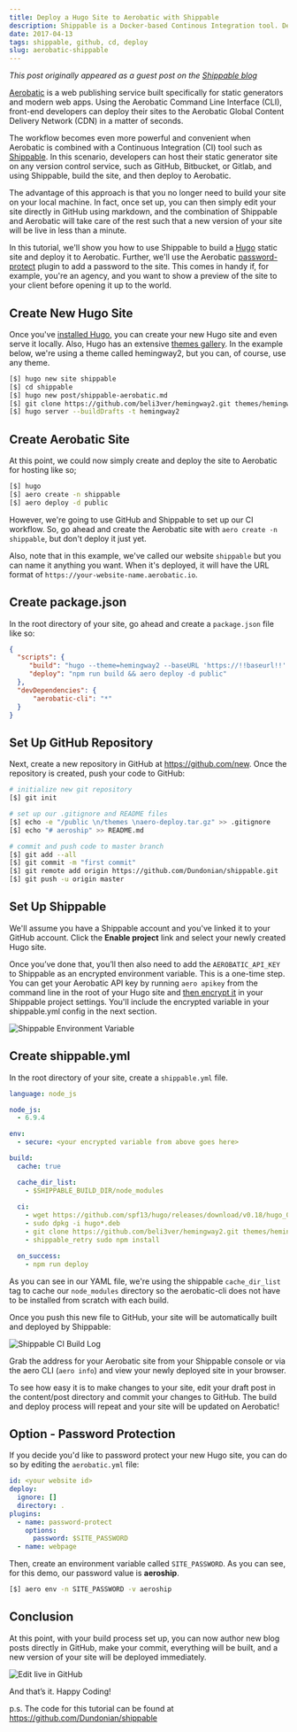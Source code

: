 ```yaml
---
title: Deploy a Hugo Site to Aerobatic with Shippable
description: Shippable is a Docker-based Continous Integration tool. Deploying to Aerobatic with Shippable is simple and powerful.
date: 2017-04-13
tags: shippable, github, cd, deploy
slug: aerobatic-shippable
---
```


*This post originally appeared as a guest post on the [Shippable blog](http://blog.shippable.com/deploy-a-hugo-site-to-aerobatic-with-shippable)* 

[Aerobatic](https://www.aerobatic.com/) is a web publishing service built specifically for static generators and modern web apps. Using the Aerobatic Command Line Interface (CLI), front-end developers can deploy their sites to the Aerobatic Global Content Delivery Network (CDN) in a matter of seconds.

The workflow becomes even more powerful and convenient when Aerobatic is combined with a Continuous Integration (CI) tool such as [Shippable](https://www.shippable.com). In this scenario, developers can host their static generator site on any version control service, such as GitHub, Bitbucket, or Gitlab, and using Shippable, build the site, and then deploy to Aerobatic.

The advantage of this approach is that you no longer need to build your site on your local machine. In fact, once set up, you can then simply edit your site directly in GitHub using markdown, and the combination of Shippable and Aerobatic will take care of the rest such that a new version of your site will be live in less than a minute.

In this tutorial, we'll show you how to use Shippable to build a [Hugo](https://gohugo.io/) static site and deploy it to Aerobatic. Further, we'll use the Aerobatic [password-protect](https://www.aerobatic.com/docs/plugins/password-protect/) plugin to add a password to the site. This comes in handy if, for example, you're an agency, and you want to show a preview of the site to your client before opening it up to the world.

## Create New Hugo Site

Once you've [installed Hugo](https://gohugo.io/overview/quickstart/), you can create your new Hugo site and even serve it locally. Also, Hugo has an extensive [themes gallery](http://themes.gohugo.io/). In the example below, we're using a theme called hemingway2, but you can, of course, use any theme.

~~~bash
[$] hugo new site shippable
[$] cd shippable
[$] hugo new post/shippable-aerobatic.md
[$] git clone https://github.com/beli3ver/hemingway2.git themes/hemingway2
[$] hugo server --buildDrafts -t hemingway2
~~~

## Create Aerobatic Site

At this point, we could now simply create and deploy the site to Aerobatic for hosting like so;

~~~bash
[$] hugo
[$] aero create -n shippable
[$] aero deploy -d public
~~~

However, we're going to use GitHub and Shippable to set up our CI workflow. So, go ahead and create the Aerobatic site with `aero create -n shippable`, but don't deploy it just yet. 

Also, note that in this example, we've called our website `shippable` but you can name it anything you want. When it's deployed, it will have the URL format of `https://your-website-name.aerobatic.io`.

## Create package.json

In the root directory of your site, go ahead and create a `package.json` file like so:

~~~json
{
  "scripts": {
     "build": "hugo --theme=hemingway2 --baseURL 'https://!!baseurl!!' --buildDrafts",
     "deploy": "npm run build && aero deploy -d public"
  },
  "devDependencies": {
      "aerobatic-cli": "*"
  }
}
~~~


## Set Up GitHub Repository

Next, create a new repository in GitHub at https://github.com/new. Once the repository is created, push your code to GitHub:

~~~bash
# initialize new git repository
[$] git init

# set up our .gitignore and README files
[$] echo -e "/public \n/themes \naero-deploy.tar.gz" >> .gitignore
[$] echo "# aeroship" >> README.md

# commit and push code to master branch
[$] git add --all
[$] git commit -m "first commit"
[$] git remote add origin https://github.com/Dundonian/shippable.git
[$] git push -u origin master
~~~

## Set Up Shippable

We'll assume you have a Shippable account and you've linked it to your GitHub account. Click the **Enable project** link and select your newly created Hugo site.

Once you’ve done that, you’ll then also need to add the `AEROBATIC_API_KEY` to Shippable as an encrypted environment variable. This is a one-time step. You can get your Aerobatic API key by running `aero apikey` from the command line in the root of your Hugo site and [then encrypt it](http://docs.shippable.com/ci/advancedOptions/environmentVariables/#secure-variables) in your Shippable project settings. You'll include the encrypted variable in your shippable.yml config in the next section.

<img class="screenshot" src="/img/shippable/env-var.png" alt="Shippable Environment Variable">


## Create shippable.yml

In the root directory of your site, create a `shippable.yml` file.

~~~yaml
language: node_js

node_js:
  - 6.9.4

env:
  - secure: <your encrypted variable from above goes here>

build:
  cache: true

  cache_dir_list:
    - $SHIPPABLE_BUILD_DIR/node_modules
    
  ci:
    - wget https://github.com/spf13/hugo/releases/download/v0.18/hugo_0.18-64bit.deb
    - sudo dpkg -i hugo*.deb
    - git clone https://github.com/beli3ver/hemingway2.git themes/hemingway2
    - shippable_retry sudo npm install

  on_success:
    - npm run deploy
~~~

As you can see in our YAML file, we're using the shippable `cache_dir_list` tag to cache our `node_modules` directory so the aerobatic-cli does not have to be installed from scratch with each build.

Once you push this new file to GitHub, your site will be automatically built and deployed by Shippable:

<img class="screenshot" src="/img/shippable/site-live.png" alt="Shippable CI Build Log">


Grab the address for your Aerobatic site from your Shippable console or via the aero CLI (`aero info`) and view your newly deployed site in your browser.

To see how easy it is to make changes to your site, edit your draft post in the content/post directory and commit your changes to GitHub. The build and deploy process will repeat and your site will be updated on Aerobatic!


## Option - Password Protection

If you decide you'd like to password protect your new Hugo site, you can do so by editing the `aerobatic.yml` file:

~~~yaml
id: <your website id>
deploy:
  ignore: []
  directory: .
plugins:
  - name: password-protect
    options:
      password: $SITE_PASSWORD
  - name: webpage

~~~

Then, create an environment variable called `SITE_PASSWORD`. As you can see, for this demo, our password value is **aeroship**.

~~~bash
[$] aero env -n SITE_PASSWORD -v aeroship
~~~


## Conclusion

At this point, with your build process set up, you can now author new blog posts directly in GitHub, make your commit, everything will be built, and a new version of your site will be deployed immediately.

<img class="screenshot" src="/img/shippable/edit-github.png" alt="Edit live in GitHub">


And that’s it. Happy Coding! 

p.s. The code for this tutorial can be found at https://github.com/Dundonian/shippable